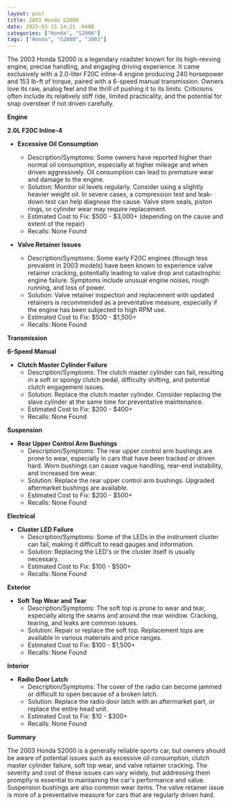 ```yaml
---
layout: post
title: 2003 Honda S2000
date: 2025-03-15 14:21 -0400
categories: ["Honda", "S2000"]
tags: ["Honda", "S2000", "2003"]
---
```

The 2003 Honda S2000 is a legendary roadster known for its high-revving engine, precise handling, and engaging driving experience. It came exclusively with a 2.0-liter F20C inline-4 engine producing 240 horsepower and 153 lb-ft of torque, paired with a 6-speed manual transmission. Owners love its raw, analog feel and the thrill of pushing it to its limits. Criticisms often include its relatively stiff ride, limited practicality, and the potential for snap oversteer if not driven carefully.

**Engine**

**2.0L F20C Inline-4**

*   **Excessive Oil Consumption**
    *   Description/Symptoms: Some owners have reported higher than normal oil consumption, especially at higher mileage and when driven aggressively. Oil consumption can lead to premature wear and damage to the engine.
    *   Solution: Monitor oil levels regularly. Consider using a slightly heavier weight oil. In severe cases, a compression test and leak-down test can help diagnose the cause. Valve stem seals, piston rings, or cylinder wear may require replacement.
    *   Estimated Cost to Fix: $500 - $3,000+ (depending on the cause and extent of the repair)
    *   Recalls: None Found

*   **Valve Retainer Issues**
    *   Description/Symptoms: Some early F20C engines (though less prevalent in 2003 models) have been known to experience valve retainer cracking, potentially leading to valve drop and catastrophic engine failure. Symptoms include unusual engine noises, rough running, and loss of power.
    *   Solution: Valve retainer inspection and replacement with updated retainers is recommended as a preventative measure, especially if the engine has been subjected to high RPM use.
    *   Estimated Cost to Fix: $500 - $1,500+
    *   Recalls: None Found

**Transmission**

**6-Speed Manual**

*   **Clutch Master Cylinder Failure**
    *   Description/Symptoms: The clutch master cylinder can fail, resulting in a soft or spongy clutch pedal, difficulty shifting, and potential clutch engagement issues.
    *   Solution: Replace the clutch master cylinder. Consider replacing the slave cylinder at the same time for preventative maintenance.
    *   Estimated Cost to Fix: $200 - $400+
    *   Recalls: None Found

**Suspension**

*   **Rear Upper Control Arm Bushings**
    *   Description/Symptoms: The rear upper control arm bushings are prone to wear, especially in cars that have been tracked or driven hard. Worn bushings can cause vague handling, rear-end instability, and increased tire wear.
    *   Solution: Replace the rear upper control arm bushings. Upgraded aftermarket bushings are available.
    *   Estimated Cost to Fix: $200 - $500+
    *   Recalls: None Found

**Electrical**

*   **Cluster LED Failure**
    *   Description/Symptoms: Some of the LEDs in the instrument cluster can fail, making it difficult to read gauges and information.
    *   Solution: Replacing the LED's or the cluster itself is usually necessary.
    *   Estimated Cost to Fix: $100 - $500+
    *   Recalls: None Found

**Exterior**

*   **Soft Top Wear and Tear**
    *   Description/Symptoms: The soft top is prone to wear and tear, especially along the seams and around the rear window. Cracking, tearing, and leaks are common issues.
    *   Solution: Repair or replace the soft top. Replacement tops are available in various materials and price ranges.
    *   Estimated Cost to Fix: $100 - $1,500+
    *   Recalls: None Found

**Interior**

*   **Radio Door Latch**
    *   Description/Symptoms: The cover of the radio can become jammed or difficult to open because of a broken latch.
    *   Solution: Replace the radio door latch with an aftermarket part, or replace the entire head unit.
    *   Estimated Cost to Fix: $10 - $300+
    *   Recalls: None Found

**Summary**

The 2003 Honda S2000 is a generally reliable sports car, but owners should be aware of potential issues such as excessive oil consumption, clutch master cylinder failure, soft top wear, and valve retainer cracking. The severity and cost of these issues can vary widely, but addressing them promptly is essential to maintaining the car's performance and value. Suspension bushings are also common wear items. The valve retainer issue is more of a preventative measure for cars that are regularly driven hard.

